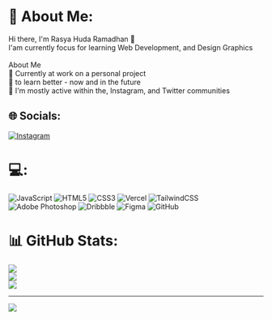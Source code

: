 # 💫 About Me:
Hi there, I'm Rasya Huda Ramadhan 👋<br>I'am currently focus for learning Web Development, and Design Graphics <br><br>About Me<br>🔭 Currently at work on a personal project<br>🌱 to learn better - now and in the future<br>💬 I'm mostly active within the, Instagram, and Twitter communities


## 🌐 Socials:
[![Instagram](https://img.shields.io/badge/Instagram-%23E4405F.svg?logo=Instagram&logoColor=white)](https://instagram.com/https://www.instagram.com/rsyhdr) 

# 💻:
![JavaScript](https://img.shields.io/badge/javascript-%23323330.svg?style=for-the-badge&logo=javascript&logoColor=%23F7DF1E) ![HTML5](https://img.shields.io/badge/html5-%23E34F26.svg?style=for-the-badge&logo=html5&logoColor=white) ![CSS3](https://img.shields.io/badge/css3-%231572B6.svg?style=for-the-badge&logo=css3&logoColor=white) ![Vercel](https://img.shields.io/badge/vercel-%23000000.svg?style=for-the-badge&logo=vercel&logoColor=white) ![TailwindCSS](https://img.shields.io/badge/tailwindcss-%2338B2AC.svg?style=for-the-badge&logo=tailwind-css&logoColor=white) ![Adobe Photoshop](https://img.shields.io/badge/adobe%20photoshop-%2331A8FF.svg?style=for-the-badge&logo=adobe%20photoshop&logoColor=white) ![Dribbble](https://img.shields.io/badge/Dribbble-EA4C89?style=for-the-badge&logo=dribbble&logoColor=white) ![Figma](https://img.shields.io/badge/figma-%23F24E1E.svg?style=for-the-badge&logo=figma&logoColor=white) ![GitHub](https://img.shields.io/badge/github-%23121011.svg?style=for-the-badge&logo=github&logoColor=white)
# 📊 GitHub Stats:
![](https://github-readme-stats.vercel.app/api?username=rasyahuda&theme=dark&hide_border=false&include_all_commits=false&count_private=false)<br/>
![](https://github-readme-streak-stats.herokuapp.com/?user=rasyahuda&theme=dark&hide_border=false)<br/>
![](https://github-readme-stats.vercel.app/api/top-langs/?username=rasyahuda&theme=dark&hide_border=false&include_all_commits=false&count_private=false&layout=compact)

---
[![](https://visitcount.itsvg.in/api?id=rasyahuda&icon=0&color=0)](https://visitcount.itsvg.in)

<!-- Proudly created with GPRM ( https://gprm.itsvg.in ) -->
